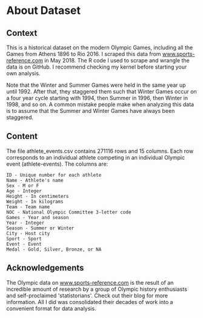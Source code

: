 # About Dataset


## Context

This is a historical dataset on the modern Olympic Games, including all the Games from Athens 1896 to Rio 2016. I scraped this data from www.sports-reference.com in May 2018. The R code I used to scrape and wrangle the data is on GitHub. I recommend checking my kernel before starting your own analysis.

Note that the Winter and Summer Games were held in the same year up until 1992. After that, they staggered them such that Winter Games occur on a four year cycle starting with 1994, then Summer in 1996, then Winter in 1998, and so on. A common mistake people make when analyzing this data is to assume that the Summer and Winter Games have always been staggered.

## Content

The file athlete_events.csv contains 271116 rows and 15 columns. Each row corresponds to an individual athlete competing in an individual Olympic event (athlete-events). The columns are:

    ID - Unique number for each athlete
    Name - Athlete's name
    Sex - M or F
    Age - Integer
    Height - In centimeters
    Weight - In kilograms
    Team - Team name
    NOC - National Olympic Committee 3-letter code
    Games - Year and season
    Year - Integer
    Season - Summer or Winter
    City - Host city
    Sport - Sport
    Event - Event
    Medal - Gold, Silver, Bronze, or NA

## Acknowledgements
The Olympic data on www.sports-reference.com is the result of an incredible amount of research by a group of Olympic history enthusiasts and self-proclaimed 'statistorians'. Check out their blog for more information. All I did was consolidated their decades of work into a convenient format for data analysis.

